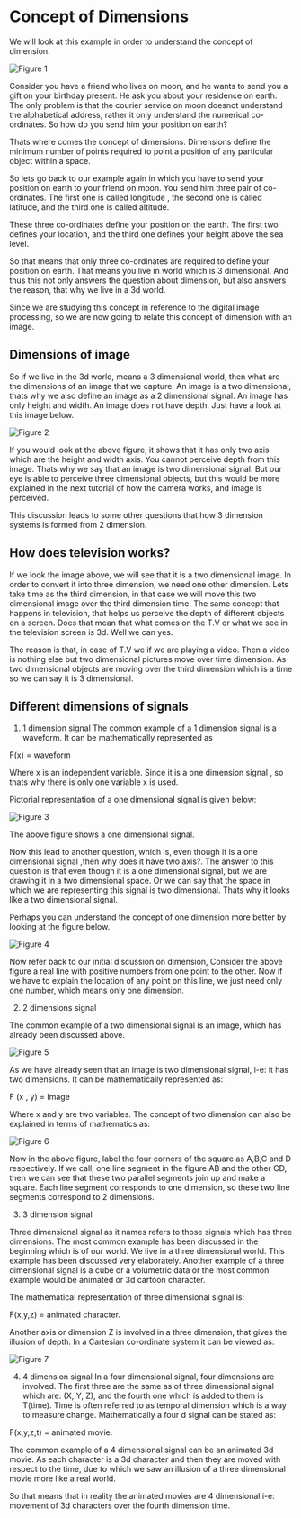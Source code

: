 # Concept of Dimensions

We will look at this example in order to understand the concept of dimension.

![Figure 1](https://github.com/lacie-life/Image-Processing/blob/master/Theory/Something/Concept-of-Dimensions/dimensions.jpg?raw=true)

Consider you have a friend who lives on moon, and he wants to send you a gift on your birthday present. He ask you about your residence on earth. The only problem is that the courier service on moon doesnot understand the alphabetical address, rather it only understand the numerical co-ordinates. So how do you send him your position on earth?

Thats where comes the concept of dimensions. Dimensions define the minimum number of points required to point a position of any particular object within a space.

So lets go back to our example again in which you have to send your position on earth to your friend on moon. You send him three pair of co-ordinates. The first one is called longitude , the second one is called latitude, and the third one is called altitude.

These three co-ordinates define your position on the earth. The first two defines your location, and the third one defines your height above the sea level.

So that means that only three co-ordinates are required to define your position on earth. That means you live in world which is 3 dimensional. And thus this not only answers the question about dimension, but also answers the reason, that why we live in a 3d world.

Since we are studying this concept in reference to the digital image processing, so we are now going to relate this concept of dimension with an image.

## Dimensions of image

So if we live in the 3d world, means a 3 dimensional world, then what are the dimensions of an image that we capture. An image is a two dimensional, thats why we also define an image as a 2 dimensional signal. An image has only height and width. An image does not have depth. Just have a look at this image below.

![Figure 2](https://github.com/lacie-life/Image-Processing/blob/master/Theory/Something/Concept-of-Dimensions/one_dimensions.jpg?raw=true)

If you would look at the above figure, it shows that it has only two axis which are the height and width axis. You cannot perceive depth from this image. Thats why we say that an image is two dimensional signal. But our eye is able to perceive three dimensional objects, but this would be more explained in the next tutorial of how the camera works, and image is perceived.

This discussion leads to some other questions that how 3 dimension systems is formed from 2 dimension.

## How does television works?

If we look the image above, we will see that it is a two dimensional image. In order to convert it into three dimension, we need one other dimension. Lets take time as the third dimension, in that case we will move this two dimensional image over the third dimension time. The same concept that happens in television, that helps us perceive the depth of different objects on a screen. Does that mean that what comes on the T.V or what we see in the television screen is 3d. Well we can yes.

The reason is that, in case of T.V we if we are playing a video. Then a video is nothing else but two dimensional pictures move over time dimension. As two dimensional objects are moving over the third dimension which is a time so we can say it is 3 dimensional.

## Different dimensions of signals

1. 1 dimension signal
The common example of a 1 dimension signal is a waveform. It can be mathematically represented as

F(x) = waveform

Where x is an independent variable. Since it is a one dimension signal , so thats why there is only one variable x is used.

Pictorial representation of a one dimensional signal is given below:

![Figure 3](https://github.com/lacie-life/Image-Processing/blob/master/Theory/Something/Concept-of-Dimensions/1d_signal.jpg?raw=true)

The above figure shows a one dimensional signal.

Now this lead to another question, which is, even though it is a one dimensional signal ,then why does it have two axis?. The answer to this question is that even though it is a one dimensional signal, but we are drawing it in a two dimensional space. Or we can say that the space in which we are representing this signal is two dimensional. Thats why it looks like a two dimensional signal.

Perhaps you can understand the concept of one dimension more better by looking at the figure below.

![Figure 4](https://github.com/lacie-life/Image-Processing/blob/master/Theory/Something/Concept-of-Dimensions/one_dimension_points.jpg?raw=true)

Now refer back to our initial discussion on dimension, Consider the above figure a real line with positive numbers from one point to the other. Now if we have to explain the location of any point on this line, we just need only one number, which means only one dimension.

2. 2 dimensions signal

The common example of a two dimensional signal is an image, which has already been discussed above.

![Figure 5](https://github.com/lacie-life/Image-Processing/blob/master/Theory/Something/Concept-of-Dimensions/two_dimension.jpg?raw=true)

As we have already seen that an image is two dimensional signal, i-e: it has two dimensions. It can be mathematically represented as:

F (x , y) = Image

Where x and y are two variables. The concept of two dimension can also be explained in terms of mathematics as:

![Figure 6](https://github.com/lacie-life/Image-Processing/blob/master/Theory/Something/Concept-of-Dimensions/two_d_points.jpg?raw=true)

Now in the above figure, label the four corners of the square as A,B,C and D respectively. If we call, one line segment in the figure AB and the other CD, then we can see that these two parallel segments join up and make a square. Each line segment corresponds to one dimension, so these two line segments correspond to 2 dimensions.

3. 3 dimension signal

Three dimensional signal as it names refers to those signals which has three dimensions. The most common example has been discussed in the beginning which is of our world. We live in a three dimensional world. This example has been discussed very elaborately. Another example of a three dimensional signal is a cube or a volumetric data or the most common example would be animated or 3d cartoon character.

The mathematical representation of three dimensional signal is:

F(x,y,z) = animated character.

Another axis or dimension Z is involved in a three dimension, that gives the illusion of depth. In a Cartesian co-ordinate system it can be viewed as:

![Figure 7](https://github.com/lacie-life/Image-Processing/blob/master/Theory/Something/Concept-of-Dimensions/3_dimensions_signal.jpg?raw=true)

4. 4 dimension signal
In a four dimensional signal, four dimensions are involved. The first three are the same as of three dimensional signal which are: (X, Y, Z), and the fourth one which is added to them is T(time). Time is often referred to as temporal dimension which is a way to measure change. Mathematically a four d signal can be stated as:

F(x,y,z,t) = animated movie.

The common example of a 4 dimensional signal can be an animated 3d movie. As each character is a 3d character and then they are moved with respect to the time, due to which we saw an illusion of a three dimensional movie more like a real world.

So that means that in reality the animated movies are 4 dimensional i-e: movement of 3d characters over the fourth dimension time.

